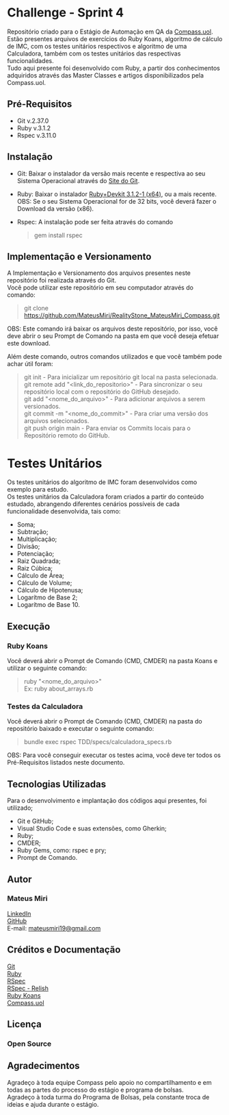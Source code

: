 # Challenge - Sprint 4
Repositório criado para o Estágio de Automação em QA da [Compass.uol](https://compass.uol/).  
Estão presentes arquivos de exercícios do Ruby Koans, algoritmo de cálculo de IMC, com os testes unitários respectivos e algoritmo de uma Calculadora, também com os testes unitários das respectivas funcionalidades.  
Tudo aqui presente foi desenvolvido com Ruby, a partir dos conhecimentos adquiridos através das Master Classes e artigos disponibilizados pela Compass.uol.

## Pré-Requisitos
* Git v.2.37.0
* Ruby v.3.1.2
* Rspec v.3.11.0

## Instalação
* Git: Baixar o instalador da versão mais recente e respectiva ao seu Sistema Operacional através do [Site do Git](https://git-scm.com/download).
* Ruby: Baixar o instalador [Ruby+Devkit 3.1.2-1 (x64)](https://rubyinstaller.org/downloads/), ou a mais recente.  
  OBS: Se o seu Sistema Operacional for de 32 bits, você deverá fazer o Download da versão (x86).
* Rspec: A instalação pode ser feita através do comando  

  > gem install rspec

## Implementação e Versionamento
A Implementação e Versionamento dos arquivos presentes neste repositório foi realizada através do Git.  
Você pode utilizar este repositório em seu computador através do comando:
> git clone https://github.com/MateusMiri/RealityStone_MateusMiri_Compass.git  

OBS: Este comando irá baixar os arquivos deste repositório, por isso, você deve abrir o seu Prompt de Comando na pasta em que você deseja efetuar este download.  

Além deste comando, outros comandos utilizados e que você também pode achar útil foram:
> git init - Para inicializar um repositório git local na pasta selecionada.  
> git remote add "<link_do_repositorio>" - Para sincronizar o seu repositório local com o repositório do GitHub desejado.  
> git add "<nome_do_arquivo>" - Para adicionar arquivos a serem versionados.  
> git commit -m "<nome_do_commit>" - Para criar uma versão dos arquivos selecionados.  
> git push origin main - Para enviar os Commits locais para o Repositório remoto do GitHub.  

# Testes Unitários
Os testes unitários do algoritmo de IMC foram desenvolvidos como exemplo para estudo.  
Os testes unitários da Calculadora foram criados a partir do conteúdo estudado, abrangendo diferentes cenários possíveis de cada funcionalidade desenvolvida, tais como:
* Soma;
* Subtração;
* Multiplicação;
* Divisão;
* Potenciação;
* Raiz Quadrada;
* Raiz Cúbica;
* Cálculo de Área;
* Cálculo de Volume;
* Cálculo de Hipotenusa;
* Logarítmo de Base 2;
* Logarítmo de Base 10.

## Execução
### Ruby Koans
Você deverá abrir o Prompt de Comando (CMD, CMDER) na pasta Koans e utilizar o seguinte comando:
> ruby "<nome_do_arquivo>"  
> Ex: ruby about_arrays.rb  

### Testes da Calculadora
Você deverá abrir o Prompt de Comando (CMD, CMDER) na pasta do repositório baixado e executar o seguinte comando:
> bundle exec rspec TDD/specs/calculadora_specs.rb  

OBS: Para você conseguir executar os testes acima, você deve ter todos os Pré-Requisitos listados neste documento.

## Tecnologias Utilizadas
Para o desenvolvimento e implantação dos códigos aqui presentes, foi utilizado;
* Git e GitHub;
* Visual Studio Code e suas extensões, como Gherkin;
* Ruby;
* CMDER;
* Ruby Gems, como: rspec e pry;
* Prompt de Comando.

## Autor
### Mateus Miri
[LinkedIn](https://www.linkedin.com/in/mateus-miri-0a3a81232/)  
[GitHub](https://github.com/MateusMiri)  
E-mail: mateusmiri19@gmail.com  
  
## Créditos e Documentação
[Git](https://git-scm.com/doc)  
[Ruby](https://www.ruby-lang.org/pt/documentation/)  
[RSpec](https://rspec.info/documentation/)  
[RSpec - Relish](https://relishapp.com/rspec/docs/)  
[Ruby Koans](http://rubykoans.com/)  
[Compass.uol](https://compass.uol/)

## Licença
### Open Source

## Agradecimentos
Agradeço à toda equipe Compass pelo apoio no compartilhamento e em todas as partes do processo do estágio e programa de bolsas.  
Agradeço à toda turma do Programa de Bolsas, pela constante troca de ideias e ajuda durante o estágio.
